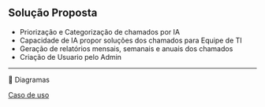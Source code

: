 ## Solução Proposta
* Priorização e Categorização de chamados por IA
* Capacidade de IA propor soluções dos chamados para Equipe de TI
* Geração de relatórios mensais, semanais e anuais dos chamados
* Criação de Usuario pelo Admin
---
🎯 Diagramas

 [Caso de uso ](https://github.com/Chiaramontee/PSOO-2025/blob/main/Chamados_Diagramas.asta)


